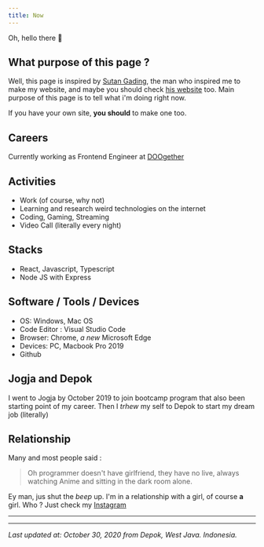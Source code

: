 ```yaml
---
title: Now
---
```


Oh, hello there 🤗

## What purpose of this page ?

Well, this page is inspired by [Sutan Gading](https://github.com/sutanlab), the man who inspired me to make my website, and maybe you should check [his website](https://sutanlab.id/) too.
Main purpose of this page is to tell what i'm doing right now.

If you have your own site, **you should** to make one too.

## Careers

Currently working as Frontend Engineer at [DOOgether](https://web.doogether.id)

## Activities

- Work (of course, why not)
- Learning and research weird technologies on the internet
- Coding, Gaming, Streaming
- Video Call (literally every night)

## Stacks

- React, Javascript, Typescript
- Node JS with Express

## Software / Tools / Devices

- OS: Windows, Mac OS
- Code Editor : Visual Studio Code
- Browser: Chrome, *a new* Microsoft Edge
- Devices: PC, Macbook Pro 2019
- Github

## Jogja and Depok

I went to Jogja by October 2019 to join bootcamp program that also been starting point of my career. Then I *trhew* my self to Depok to start my dream job (literally)

## Relationship 

Many and most people said : 
> Oh programmer doesn't have girlfriend, they have no live, always watching Anime and sitting in the dark room alone.

Ey man, jus shut the *beep* up.
I'm in a relationship with a girl, of course **a** girl.
Who ? Just check my [Instagram](https://www.instagram.com/iyan_saputraaa)



---
---


*Last updated at: October 30, 2020 from Depok, West Java. Indonesia.*